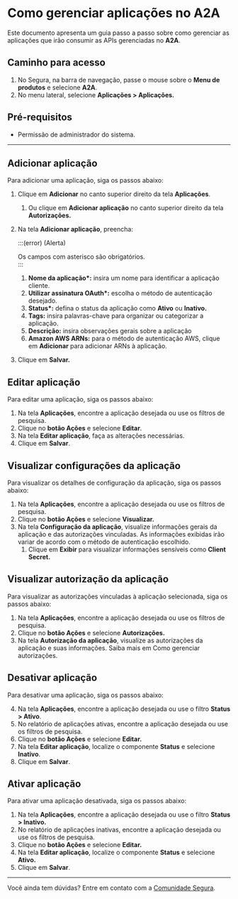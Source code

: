 # Como gerenciar aplicações no A2A

Este documento apresenta um guia passo a passo sobre como gerenciar as aplicações que irão consumir as APIs gerenciadas no **A2A**.

## Caminho para acesso

1. No Segura, na barra de navegação, passe o mouse sobre o **Menu de produtos** e selecione **A2A**.  
2. No menu lateral, selecione **Aplicações \> Aplicações.**

## Pré-requisitos 

* Permissão de administrador do sistema.

---
## Adicionar aplicação

Para adicionar uma aplicação, siga os passos abaixo:

1. Clique em **Adicionar** no canto superior direito da tela **Aplicações**.  
   1. Ou clique em **Adicionar aplicação** no canto superior direito da tela **Autorizações.**  
2. Na tela **Adicionar aplicação**, preencha:

   :::(error) (Alerta)

   Os campos com asterisco são obrigatórios.  
   :::

   1. **Nome da aplicação\*:** insira um nome para identificar a aplicação cliente.  
   2. **Utilizar assinatura OAuth\*:** escolha o método de autenticação desejado.  
   3. **Status\*:** defina o status da aplicação como **Ativo** ou **Inativo.**  
   4. **Tags:** insira palavras-chave para organizar ou categorizar a aplicação.  
   5. **Descrição:** insira observações gerais sobre a aplicação  
   6. **Amazon AWS ARNs:** para o método de autenticação AWS, clique em **Adicionar** para adicionar ARNs à aplicação.   
3. Clique em **Salvar.**

## Editar aplicação

Para editar uma aplicação, siga os passos abaixo:

1. Na tela **Aplicações**, encontre a aplicação desejada ou use os filtros de pesquisa.  
2. Clique no **botão Ações** e selecione **Editar**.  
3. Na tela **Editar aplicação**, faça as alterações necessárias.  
4. Clique em **Salvar**.

## Visualizar configurações da aplicação

Para visualizar os detalhes de configuração da aplicação, siga os passos abaixo:

1. Na tela **Aplicações**, encontre a aplicação desejada ou use os filtros de pesquisa.  
2. Clique no **botão Ações** e selecione **Visualizar.**  
3. Na tela **Configuração da aplicação**, visualize informações gerais da aplicação e das autorizações vinculadas. As informações exibidas irão variar de acordo com o método de autenticação escolhido.  
   1. Clique em **Exibir** para visualizar informações sensíveis como **Client Secret.** 

## Visualizar autorização da aplicação

Para visualizar as autorizações vinculadas à aplicação selecionada, siga os passos abaixo:

1. Na tela **Aplicações**, encontre a aplicação desejada ou use os filtros de pesquisa.  
2. Clique no **botão Ações** e selecione **Autorizações.**  
3. Na tela **Autorização da aplicação**, visualize as autorizações da aplicação e suas informações. Saiba mais em Como gerenciar autorizações.

## Desativar aplicação

Para desativar uma aplicação, siga os passos abaixo:

4. Na tela **Aplicações**, encontre a aplicação desejada ou use o filtro **Status \> Ativo**.  
5. No relatório de aplicações ativas, encontre a aplicação desejada ou use os filtros de pesquisa.  
6. Clique no **botão Ações** e selecione **Editar.**  
7. Na tela **Editar aplicação**, localize o componente **Status** e selecione **Inativo**.  
8. Clique em **Salvar**.

   

## Ativar aplicação

Para ativar uma aplicação desativada, siga os passos abaixo:

1. Na tela **Aplicações**, encontre a aplicação desejada ou use o filtro **Status \> Inativo.**  
2. No relatório de aplicações inativas, encontre a aplicação desejada ou use os filtros de pesquisa.  
3. Clique no **botão Ações** e selecione **Editar.**  
4. Na tela **Editar aplicação**, localize o componente **Status** e selecione **Ativo.**  
5. Clique em **Salvar**.
---
Você ainda tem dúvidas? Entre em contato com a [Comunidade Segura](https://community.Segura.io/).
 